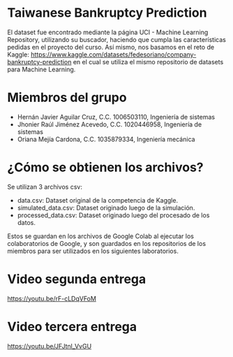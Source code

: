 # Taiwanese Bankruptcy Prediction

El dataset fue encontrado mediante la página UCI - Machine Learning Repository, utilizando su buscador, haciendo que cumpla las características pedidas en el proyecto del curso.
Así mismo, nos basamos en el reto de Kaggle: https://www.kaggle.com/datasets/fedesoriano/company-bankruptcy-prediction en el cual se utiliza el mismo repositorio de datasets para Machine Learning.

# Miembros del grupo

* Hernán Javier Aguilar Cruz, C.C. 1006503110, Ingeniería de sistemas
* Jhonier Raúl Jiménez Acevedo, C.C. 1020446958, Ingeniería de sistemas
* Oriana Mejía Cardona, C.C. 1035879334, Ingeniería mecánica

# ¿Cómo se obtienen los archivos?

Se utilizan 3 archivos csv: 

* data.csv: Dataset original de la competencia de Kaggle. 
* simulated_data.csv: Dataset originado luego de la simulación.
* processed_data.csv: Dataset originado luego del procesado de los datos.

Estos se guardan en los archivos de Google Colab al ejecutar los colaboratorios de Google, y son guardados en los repositorios de los miembros para ser utilizados en los siguientes laboratorios. 

# Video segunda entrega 

https://youtu.be/rF-cLDqVFoM

# Video tercera entrega

https://youtu.be/JFJtnl_VvGU

